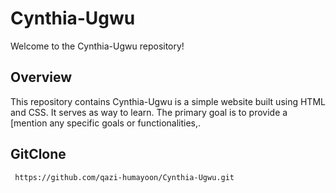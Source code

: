 # Cynthia-Ugwu

Welcome to the Cynthia-Ugwu repository!

## Overview

This repository contains Cynthia-Ugwu is a simple website built using HTML and CSS. It serves as way to learn. The primary goal is to provide a [mention any specific goals or functionalities,.

## GitClone
```
 https://github.com/qazi-humayoon/Cynthia-Ugwu.git

```
